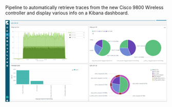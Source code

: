 Pipeline to automatically retrieve traces from the new Cisco 9800 Wireless controller and display various info on a Kibana dashboard.

![Dashboard](diagrams/dashboard1.png?raw=true "Dashboard")
